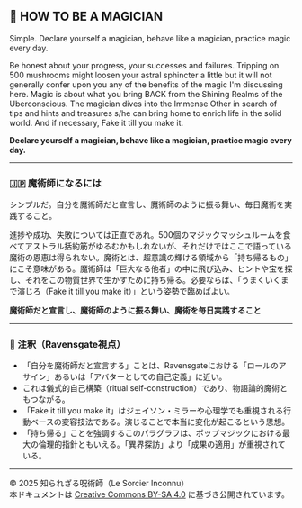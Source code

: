 ## 🧙 HOW TO BE A MAGICIAN

Simple. Declare yourself a magician, behave like a magician, practice magic every day.  

Be honest about your progress, your successes and failures. Tripping on 500 mushrooms might loosen your astral sphincter a little but it will not generally confer upon you any of the benefits of the magic I'm discussing here. Magic is about what you bring BACK from the Shining Realms of the Uberconscious. The magician dives into the Immense Other in search of tips and hints and treasures s/he can bring home to enrich life in the solid world. And if necessary, Fake it till you make it.  

**Declare yourself a magician, behave like a magician, practice magic every day.**

---

### 🇯🇵 魔術師になるには

シンプルだ。自分を魔術師だと宣言し、魔術師のように振る舞い、毎日魔術を実践すること。  

進捗や成功、失敗については正直であれ。500個のマジックマッシュルームを食べてアストラル括約筋がゆるむかもしれないが、それだけではここで語っている魔術の恩恵は得られない。魔術とは、超意識の輝ける領域から「持ち帰るもの」にこそ意味がある。魔術師は「巨大なる他者」の中に飛び込み、ヒントや宝を探し、それをこの物質世界で生かすために持ち帰る。必要ならば、「うまくいくまで演じろ（Fake it till you make it）」という姿勢で臨めばよい。  

**魔術師だと宣言し、魔術師のように振る舞い、魔術を毎日実践すること**

---

### 🐌 注釈（Ravensgate視点）

- 「自分を魔術師だと宣言する」ことは、Ravensgateにおける「ロールのアサイン」あるいは「アバターとしての自己定義」に近い。
- これは儀式的自己構築（ritual self-construction）であり、物語論的魔術ともつながる。
- 「Fake it till you make it」はジェイソン・ミラーや心理学でも重視される行動ベースの変容技法である。演じることで本当に変化が起こるという思想。
- 「持ち帰る」ことを強調するこのパラグラフは、ポップマジックにおける最大の倫理的指針ともいえる。「異界探訪」より「成果の適用」が重視されている。

---

© 2025 知られざる呪術師（Le Sorcier Inconnu）  
本ドキュメントは [Creative Commons BY-SA 4.0](https://creativecommons.org/licenses/by-sa/4.0/deed.ja) に基づき公開されています。
